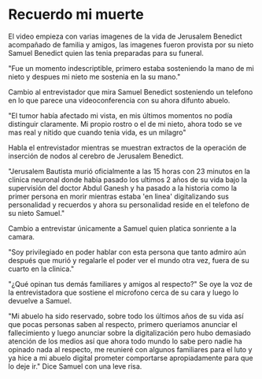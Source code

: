 # Recuerdo mi muerte

El video empieza con varias imagenes de la vida de Jerusalem Benedict acompañado de familia y amigos, las imagenes fueron provista por su nieto Samuel Benedict quien las tenia preparadas para su funeral.

"Fue un momento indescriptible, primero estaba sosteniendo la mano de mi nieto y despues mi nieto me sostenia en la su mano."

Cambio al entrevistador que mira Samuel Benedict sosteniendo un telefono en lo que parece una videoconferencia con su ahora difunto abuelo.

"El tumor había afectado mi vista, en mis últimos momentos no podía distinguir claramente. Mi propio rostro o el de mi nieto, ahora todo se ve mas real y nitido que cuando tenia vida, es un milagro"

Habla el entrevistador mientras se muestran extractos de la operación de inserción de nodos al cerebro de Jerusalem Benedict.

"Jerusalem Bautista murió oficialmente a las 15 horas con 23 minutos en la clinica neuronal donde habia pasado los ultimos 2 años de su vida bajo la supervisión del doctor Abdul Ganesh y ha pasado a la historia como la primer persona en morir mientras estaba 'en linea' digitalizando sus personalidad y recuerdos y ahora su personalidad reside en el telefono de su nieto Samuel."

Cambio a entrevistar únicamente a Samuel quien platica sonriente a la camara.

"Soy privilegiado en poder hablar con esta persona que tanto admiro aún después que murió y regalarle el poder ver el mundo otra vez, fuera de su cuarto en la clinica."

"¿Qué opinan tus demás familiares y amigos al respecto?" Se oye la voz de la entrevistadora que sostiene el microfono cerca de su cara y luego lo devuelve a Samuel.

"Mi abuelo ha sido reservado, sobre todo los últimos años de su vida así que pocas personas saben al respecto, primero queriamos anunciar el fallecimiento y luego anunciar sobre la digitalización pero hubo demasiado atención de los medios así que ahora todo mundo lo sabe pero nadie ha opinado nada al respecto, me reunieré con algunos familiares para el luto y ya hice a mi abuelo digital prometer comportarse apropiadamente para que lo deje ir." Dice Samuel con una leve risa.